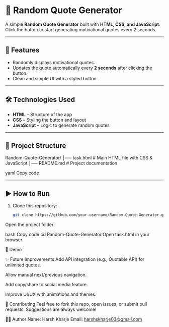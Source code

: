 # 📜 Random Quote Generator

A simple **Random Quote Generator** built with **HTML, CSS, and JavaScript**.  
Click the button to start generating motivational quotes every 2 seconds.

---

## 🚀 Features
- Randomly displays motivational quotes.
- Updates the quote automatically every **2 seconds** after clicking the button.
- Clean and simple UI with a styled button.

---

## 🛠️ Technologies Used
- **HTML** – Structure of the app
- **CSS** – Styling the button and layout
- **JavaScript** – Logic to generate random quotes

---

## 📂 Project Structure
Random-Quote-Generator/
│── task.html # Main HTML file with CSS & JavaScript
│── README.md # Project documentation

yaml
Copy code

---

## ▶️ How to Run
1. Clone this repository:
   ```bash
   git clone https://github.com/your-username/Random-Quote-Generator.git
Open the project folder:

bash
Copy code
cd Random-Quote-Generator
Open task.html in your browser.

📸 Demo

✨ Future Improvements
Add API integration (e.g., Quotable API) for unlimited quotes.

Allow manual next/previous navigation.

Add copy/share to social media feature.

Improve UI/UX with animations and themes.

🤝 Contributing
Feel free to fork this repo, open issues, or submit pull requests. Suggestions are always welcome!

👨‍💻 Author
Name: Harsh Kharje
Email: harshskharje03@gmail.com

